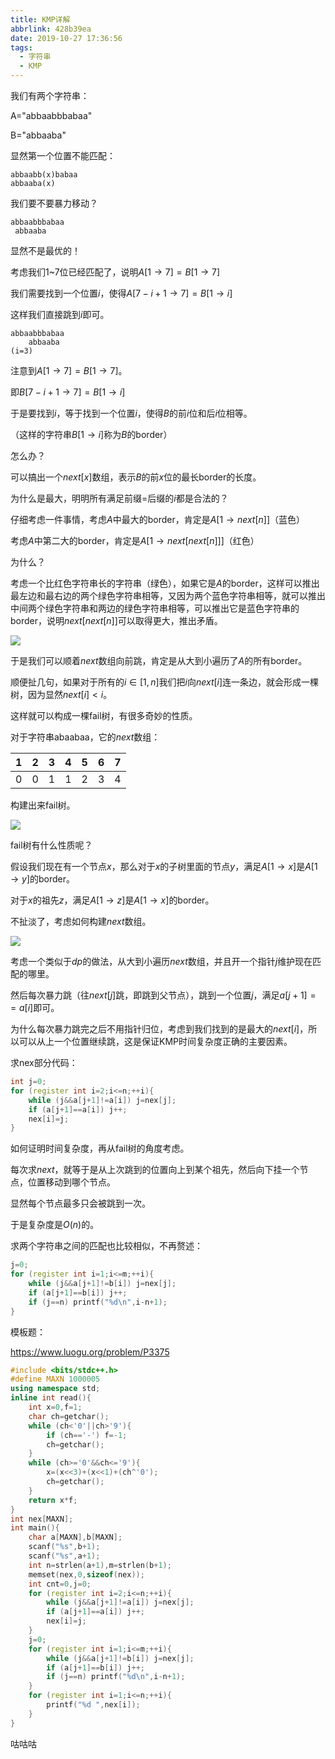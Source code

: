 ```yaml
---
title: KMP详解
abbrlink: 428b39ea
date: 2019-10-27 17:36:56
tags:
  - 字符串
  - KMP
---
```


我们有两个字符串：

A="abbaabbbabaa"

B="abbaaba"

显然第一个位置不能匹配：

```
abbaabb(x)babaa
abbaaba(x)
```

我们要不要暴力移动？

```
abbaabbbabaa
 abbaaba
```

显然不是最优的！

考虑我们1~7位已经匹配了，说明$A[1 \to 7] = B[1 \to 7]$

我们需要找到一个位置$i$，使得$A[7-i+1 \to 7] = B[1 \to i]$

这样我们直接跳到$i$即可。

```
abbaabbbabaa
    abbaaba
(i=3)
```

注意到$A[1 \to 7]=B[1 \to 7]$。

即$B[7-i+1 \to 7]=B[1\to i]$

于是要找到$i$，等于找到一个位置$i$，使得$B$的前$i$位和后$i$位相等。

（这样的字符串$B[1 \to i]$称为$B$的border）

怎么办？

可以搞出一个$next[x]$数组，表示$B$的前$x$位的最长border的长度。

为什么是最大，明明所有满足前缀=后缀的$i$都是合法的？

仔细考虑一件事情，考虑$A$中最大的border，肯定是$A[1 \to next[n]]$（蓝色）

考虑$A$中第二大的border​，肯定是$A[1 \to next[next[n]]]$（红色）

为什么？

考虑一个比红色字符串长的字符串（绿色），如果它是$A$的border，这样可以推出最左边和最右边的两个绿色字符串相等，又因为两个蓝色字符串相等，就可以推出中间两个绿色字符串和两边的绿色字符串相等，可以推出它是蓝色字符串的border，说明$next[next[n]]$可以取得更大，推出矛盾。

![](https://ae01.alicdn.com/kf/H849d6493d9214b05b3ee8e7cc3ea2162z.png)

于是我们可以顺着$next$数组向前跳，肯定是从大到小遍历了$A$的所有border。



顺便扯几句，如果对于所有的$i \in [1,n]$我们把$i$向$next[i]$连一条边，就会形成一棵树，因为显然$next[i]<i$。

这样就可以构成一棵fail树，有很多奇妙的性质。

对于字符串abaabaa，它的$next$数组：

| 1    | 2    | 3    | 4    | 5    | 6    | 7    |
| ---- | ---- | ---- | ---- | ---- | ---- | ---- |
| 0    | 0    | 1    | 1    | 2    | 3    | 4    |

构建出来fail树。

![](https://ae01.alicdn.com/kf/H9cd674cd278848b2848f691119c831ccI.png)

fail树有什么性质呢？

假设我们现在有一个节点$x$，那么对于$x$的子树里面的节点$y$，满足$A[1 \to x]$是$A[1 \to y]$的border。

对于$x$的祖先$z$，满足$A[1 \to z]$是$A[1 \to x]$的border。



不扯淡了，考虑如何构建$next$数组。

![](https://ae01.alicdn.com/kf/H76ea326661a44dc281a7e65906023fd9O.png)

考虑一个类似于$dp$的做法，从大到小遍历$next$数组，并且开一个指针$j$维护现在匹配的哪里。

然后每次暴力跳（往$next[j]$跳，即跳到父节点），跳到一个位置$j$，满足$a[j+1]==a[i]$即可。

为什么每次暴力跳完之后不用指针归位，考虑到我们找到的是最大的$next[i]$，所以可以从上一个位置继续跳，这是保证KMP时间复杂度正确的主要因素。

求nex部分代码：

```cpp
int j=0;
for (register int i=2;i<=n;++i){
	while (j&&a[j+1]!=a[i]) j=nex[j];
	if (a[j+1]==a[i]) j++;
	nex[i]=j;
}
```

如何证明时间复杂度，再从fail树的角度考虑。

每次求$next$，就等于是从上次跳到的位置向上到某个祖先，然后向下挂一个节点，位置移动到哪个节点。

显然每个节点最多只会被跳到一次。

于是复杂度是$O(n)$的。

求两个字符串之间的匹配也比较相似，不再赘述：

```cpp
j=0;
for (register int i=1;i<=m;++i){
	while (j&&a[j+1]!=b[i]) j=nex[j];
	if (a[j+1]==b[i]) j++;
	if (j==n) printf("%d\n",i-n+1);
}
```

模板题：

https://www.luogu.org/problem/P3375

```cpp
#include <bits/stdc++.h>
#define MAXN 1000005
using namespace std;
inline int read(){
	int x=0,f=1;
	char ch=getchar();
	while (ch<'0'||ch>'9'){
		if (ch=='-') f=-1;
		ch=getchar();
	}
	while (ch>='0'&&ch<='9'){
		x=(x<<3)+(x<<1)+(ch^'0');
		ch=getchar();
	}
	return x*f;
}
int nex[MAXN];
int main(){
	char a[MAXN],b[MAXN];
	scanf("%s",b+1);
	scanf("%s",a+1);
	int n=strlen(a+1),m=strlen(b+1);
	memset(nex,0,sizeof(nex));
	int cnt=0,j=0;
	for (register int i=2;i<=n;++i){
		while (j&&a[j+1]!=a[i]) j=nex[j];
		if (a[j+1]==a[i]) j++;
		nex[i]=j;
	}
	j=0;
	for (register int i=1;i<=m;++i){
		while (j&&a[j+1]!=b[i]) j=nex[j];
		if (a[j+1]==b[i]) j++;
		if (j==n) printf("%d\n",i-n+1);
	}
	for (register int i=1;i<=n;++i){
		printf("%d ",nex[i]);
	}
}
```

咕咕咕